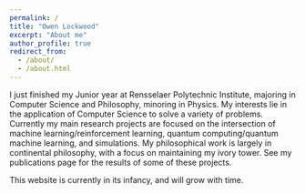 ```yaml
---
permalink: /
title: "Owen Lockwood"
excerpt: "About me"
author_profile: true
redirect_from: 
  - /about/
  - /about.html
---
```


I just finished my Junior year at Rensselaer Polytechnic Institute, majoring in Computer Science and Philosophy, minoring in Physics. My interests lie in the application of Computer Science to solve a variety of problems. Currently my main research projects are focused on the intersection of machine learning/reinforcement learning, quantum computing/quantum machine learning, and simulations. My philosophical work is largely in continental philosophy, with a focus on maintaining my ivory tower. See my publications page for the results of some of these projects. 

This website is currently in its infancy, and will grow with time. 

